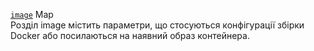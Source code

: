 <div class="separator"></div>

<a id="image" href="#image" class="field">`image`</a> <span class="type">Map</span>  
Розділ image містить параметри, що стосуються конфігурації збірки Docker або посилаються на наявний образ контейнера.
